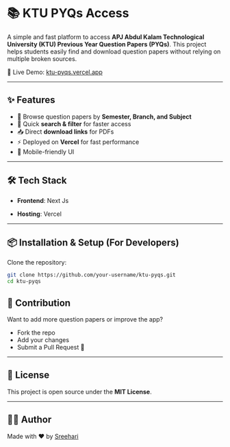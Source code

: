 # 📚 KTU PYQs Access

A simple and fast platform to access **APJ Abdul Kalam Technological University (KTU) Previous Year Question Papers (PYQs)**.
This project helps students easily find and download question papers without relying on multiple broken sources.

🚀 Live Demo: [ktu-pyqs.vercel.app](https://ktu-pyqs.vercel.app/)

---

## ✨ Features

* 📂 Browse question papers by **Semester, Branch, and Subject**
* 🔎 Quick **search & filter** for faster access
* 📥 Direct **download links** for PDFs
* ⚡ Deployed on **Vercel** for fast performance
* 📱 Mobile-friendly UI

---

## 🛠️ Tech Stack

* **Frontend**: Next Js

* **Hosting**: Vercel

---

## 📦 Installation & Setup (For Developers)

Clone the repository:

```bash
git clone https://github.com/your-username/ktu-pyqs.git
cd ktu-pyqs
```

## 🙌 Contribution

Want to add more question papers or improve the app?

* Fork the repo
* Add your changes
* Submit a Pull Request 🚀

---

## 📄 License

This project is open source under the **MIT License**.

---

## 👨‍💻 Author

Made with ❤️ by [Sreehari](https://github.com/your-username)
